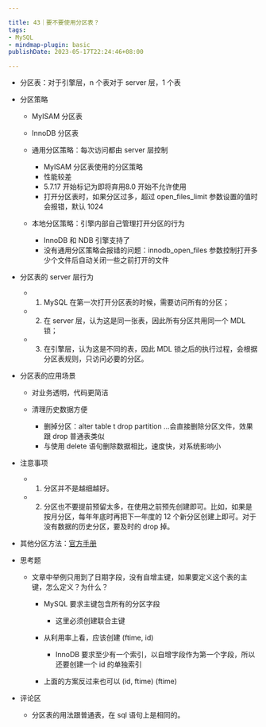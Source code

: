 ```yaml
---

title: 43｜要不要使用分区表？
tags:
- MySQL
- mindmap-plugin: basic
publishDate: 2023-05-17T22:24:46+08:00

---
```


- 分区表：对于引擎层，n 个表对于 server 层，1 个表
- 分区策略

  - MyISAM 分区表
  - InnoDB 分区表
  - 通用分区策略：每次访问都由 server 层控制

    - MyISAM 分区表使用的分区策略
    - 性能较差
    - 5.7.17 开始标记为即将弃用8.0 开始不允许使用
    - 打开分区表时，如果分区过多，超过 open_files_limit 参数设置的值时会报错，默认 1024

  - 本地分区策略：引擎内部自己管理打开分区的行为

    - InnoDB 和 NDB 引擎支持了
    - 没有通用分区策略会报错的问题：innodb_open_files 参数控制打开多少个文件后自动关闭一些之前打开的文件

- 分区表的 server 层行为

  - 1. MySQL 在第一次打开分区表的时候，需要访问所有的分区；
  - 2. 在 server 层，认为这是同一张表，因此所有分区共用同一个 MDL 锁；
  - 3. 在引擎层，认为这是不同的表，因此 MDL 锁之后的执行过程，会根据分区表规则，只访问必要的分区。

- 分区表的应用场景

  - 对业务透明，代码更简洁
  - 清理历史数据方便

    - 删掉分区：alter table t drop partition …会直接删除分区文件，效果跟 drop 普通表类似
    - 与使用 delete 语句删除数据相比，速度快，对系统影响小

- 注意事项

  - 1. 分区并不是越细越好。
  - 2. 分区也不要提前预留太多，在使用之前预先创建即可。比如，如果是按月分区，每年年底时再把下一年度的 12 个新分区创建上即可。对于没有数据的历史分区，要及时的 drop 掉。

- 其他分区方法：[官方手册](https://dev.mysql.com/doc/refman/8.0/en/partitioning-types.html)
- 思考题

  - 文章中举例只用到了日期字段，没有自增主键，如果要定义这个表的主键，怎么定义？为什么？

    - MySQL 要求主键包含所有的分区字段

      - 这里必须创建联合主键

    - 从利用率上看，应该创建 (ftime, id)

      - InnoDB 要求至少有一个索引，以自增字段作为第一个字段，所以还要创建一个 id 的单独索引

    - 上面的方案反过来也可以 (id, ftime) (ftime)

- 评论区

  - 分区表的用法跟普通表，在 sql 语句上是相同的。

